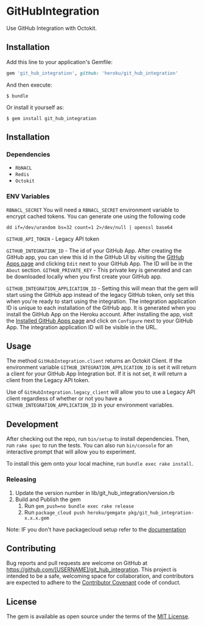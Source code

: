 # GitHubIntegration

Use GitHub Integration with Octokit.

## Installation

Add this line to your application's Gemfile:

```ruby
gem 'git_hub_integration', github: 'heroku/git_hub_integration'
```

And then execute:

    $ bundle

Or install it yourself as:

    $ gem install git_hub_integration

## Installation

### Dependencies
- `RbNACL`
- `Redis`
- `Octokit`

### ENV Variables
`RBNACL_SECRET`
You will need a `RBNACL_SECRET` environment variable to encrypt cached tokens.
You can generate one using the following code

```
dd if=/dev/urandom bs=32 count=1 2>/dev/null | openssl base64
```
`GITHUB_API_TOKEN` - Legacy API token

`GITHUB_INTEGRATION_ID` - The id of your GitHub App. After creating the GitHub app, you can view this id in the GitHub UI by visiting the [GitHub Apps page](https://github.com/organizations/heroku/settings/apps) and clicking `Edit` next to your GitHub App. The ID will be in the `About` section.
`GITHUB_PRIVATE_KEY` - This private key is generated and can be downloaded locally when you first create your GitHub app.

`GITHUB_INTEGRATION_APPLICATION_ID` - Setting this will mean that the gem will start using the GitHub app instead of the legacy GitHub token, only set this when you're ready to start using the integration. The integration application ID is unique to each installation of the GitHub app. It is generated when you install the GitHub App on the Heroku account. After installing the app, visit the [Installed GitHub Apps page](https://github.com/organizations/heroku/settings/installations) and click on `Configure` next to your GitHub App. The integration application ID will be visible in the URL.

## Usage

The method `GitHubIntegration.client` returns an Octokit Client. If the environment variable `GITHUB_INTEGRATION_APPLICATION_ID` is set it will return a client for your GitHub App Integration bot. If it is not set, it will return a client from the Legacy API token.

Use of `GitHubIntegration.legacy_client` will allow you to use a Legacy API client regardless of whether or not you have a `GITHUB_INTEGRATION_APPLICATION_ID` in your environment variables.

## Development

After checking out the repo, run `bin/setup` to install dependencies. Then, run `rake spec` to run the tests. You can also run `bin/console` for an interactive prompt that will allow you to experiment.

To install this gem onto your local machine, run `bundle exec rake install`. 

### Releasing

1. Update the version number in lib/git_hub_integration/version.rb
1. Build and Publish the gem
    1. Run `gem_push=no bundle exec rake release`
    1. Run `package_cloud push heroku/gemgate pkg/git_hub_integration-x.x.x.gem`

Note: IF you don't have packagecloud setup refer to the [documentation](https://packagecloud.io/docs#cli_install)

## Contributing

Bug reports and pull requests are welcome on GitHub at https://github.com/[USERNAME]/git_hub_integration. This project is intended to be a safe, welcoming space for collaboration, and contributors are expected to adhere to the [Contributor Covenant](http://contributor-covenant.org) code of conduct.


## License

The gem is available as open source under the terms of the [MIT License](http://opensource.org/licenses/MIT).

